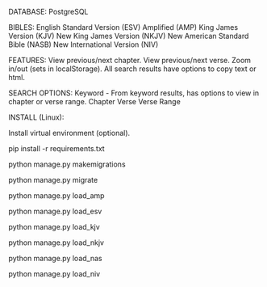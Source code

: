 DATABASE:
PostgreSQL 

BIBLES:
English Standard Version (ESV)
Amplified (AMP)
King James Version (KJV)
New King James Version (NKJV)
New American Standard Bible (NASB)
New International Version (NIV)

FEATURES:
View previous/next chapter.
View previous/next verse.
Zoom in/out (sets in localStorage).
All search results have options to copy text or html.

SEARCH OPTIONS:
Keyword - From keyword results, has options to view in chapter or verse range.
Chapter
Verse
Verse Range

INSTALL (Linux):

Install virtual environment (optional).

pip install -r requirements.txt

python manage.py makemigrations

python manage.py migrate

python manage.py load_amp

python manage.py load_esv

python manage.py load_kjv

python manage.py load_nkjv

python manage.py load_nas

python manage.py load_niv


